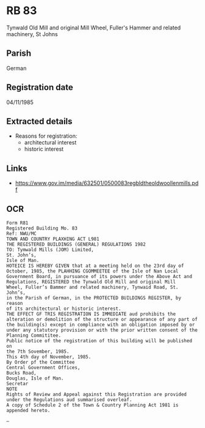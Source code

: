 # RB 83

Tynwald Old Mill and original Mill Wheel, Fuller's Hammer and related machinery, St Johns

## Parish
German

## Registration date
04/11/1985

## Extracted details
* Reasons for registration:
  - architectural interest
  - historic interest


## Links
- https://www.gov.im/media/632501/0500083regbldtheoldwoollenmills.pdf

## OCR
```
Form R81
Registered Building Mo. 83
Ref: NWU/MC
TOWN AND COUNTRY PLAXHING ACT L981
THE REGISTERED BUILDINGS (GENERAL) REGULATIONS 1982
TO: Tymwald Mills (JOM) Limited,
St. John’s,
Isle of Man.
HOTEICE IS HEREBY GIVEN that at a meeting held on the 23rd day of
October, 1985, the PLAHHING CGOMMEETEE of the Isle of Nan Local
Government Board, in pursuance of its powers under the Above Act and
Regulations, REGISTERED the Tynwald Old Mill and original Mill
Wheel, Fuller’s Bammer and related machinery, Tynwaid Road, St. John’s,
in the Parish of German, in the PROTECTED BUILDINGS REGISTER, by reason
of its architectural or historic interest.
THE EFFECT GF TRIS REGISTRATION IS IMMEDIATE aud prohibits the
alteration or demolition of the structure or appearance of any part of
the building(s) except in compliance with an obligation imposed by or
under any statutory provision or with the prior written consent of the
Planning Commititee.
Public notice of the registration of this building will be published on
the 7th Sovember, 1985.
This 4th day of November, 1985.
By Order pf the Committee
Central Government Offices,
Bucks Road,
Douglas, Isle of Man.
Secretar
NOTE
Rights of Review and Appeal against this Registration are provided
under the Regulations aud summarised overleaf.
A copy of Schedule 2 of the Town & Country Planning Act 1981 is
appended hereto.

—
```
